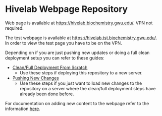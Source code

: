 # Hivelab Webpage Repository 

Web page is available at https://hivelab.biochemistry.gwu.edu/. VPN not required. 

The test webpage is available at https://hivelab.tst.biochemistry.gwu.edu/. In order to view the test page you have to be on the VPN. 

Depending on if you are just pushing new updates or doing a full clean deployment setup you can refer to these guides:
- [Clean/Full Deployment From Scratch](/documentation/clean_deployment.md) 
    - Use these steps if deploying this repository to a new server. 
- [Pushing New Changes](/documentation/pulling_new_changes.md)
    - Use these steps if you just want to load new changes to the repository on a server where the clean/full deployment steps have already been done before. 

For documentation on adding new content to the webpage refer to the information [here](/documentation/site_changes.md).

